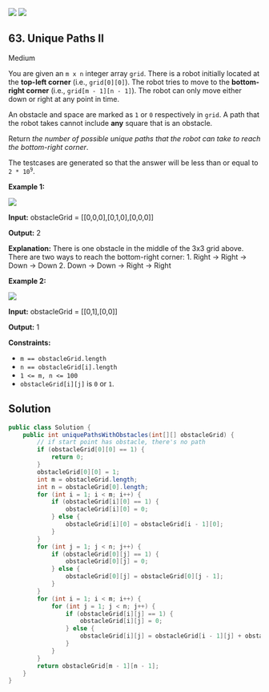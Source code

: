 [![](https://img.shields.io/github/stars/javadev/LeetCode-in-Java?label=Stars&style=flat-square)](https://github.com/javadev/LeetCode-in-Java)
[![](https://img.shields.io/github/forks/javadev/LeetCode-in-Java?label=Fork%20me%20on%20GitHub%20&style=flat-square)](https://github.com/javadev/LeetCode-in-Java/fork)

## 63\. Unique Paths II

Medium

You are given an `m x n` integer array `grid`. There is a robot initially located at the **top-left corner** (i.e., `grid[0][0]`). The robot tries to move to the **bottom-right corner** (i.e., `grid[m - 1][n - 1]`). The robot can only move either down or right at any point in time.

An obstacle and space are marked as `1` or `0` respectively in `grid`. A path that the robot takes cannot include **any** square that is an obstacle.

Return _the number of possible unique paths that the robot can take to reach the bottom-right corner_.

The testcases are generated so that the answer will be less than or equal to <code>2 * 10<sup>9</sup></code>.

**Example 1:**

![](https://assets.leetcode.com/uploads/2020/11/04/robot1.jpg)

**Input:** obstacleGrid = \[\[0,0,0],[0,1,0],[0,0,0]]

**Output:** 2

**Explanation:** There is one obstacle in the middle of the 3x3 grid above. There are two ways to reach the bottom-right corner: 1. Right -> Right -> Down -> Down 2. Down -> Down -> Right -> Right 

**Example 2:**

![](https://assets.leetcode.com/uploads/2020/11/04/robot2.jpg)

**Input:** obstacleGrid = \[\[0,1],[0,0]]

**Output:** 1 

**Constraints:**

*   `m == obstacleGrid.length`
*   `n == obstacleGrid[i].length`
*   `1 <= m, n <= 100`
*   `obstacleGrid[i][j]` is `0` or `1`.

## Solution

```java
public class Solution {
    public int uniquePathsWithObstacles(int[][] obstacleGrid) {
        // if start point has obstacle, there's no path
        if (obstacleGrid[0][0] == 1) {
            return 0;
        }
        obstacleGrid[0][0] = 1;
        int m = obstacleGrid.length;
        int n = obstacleGrid[0].length;
        for (int i = 1; i < m; i++) {
            if (obstacleGrid[i][0] == 1) {
                obstacleGrid[i][0] = 0;
            } else {
                obstacleGrid[i][0] = obstacleGrid[i - 1][0];
            }
        }
        for (int j = 1; j < n; j++) {
            if (obstacleGrid[0][j] == 1) {
                obstacleGrid[0][j] = 0;
            } else {
                obstacleGrid[0][j] = obstacleGrid[0][j - 1];
            }
        }
        for (int i = 1; i < m; i++) {
            for (int j = 1; j < n; j++) {
                if (obstacleGrid[i][j] == 1) {
                    obstacleGrid[i][j] = 0;
                } else {
                    obstacleGrid[i][j] = obstacleGrid[i - 1][j] + obstacleGrid[i][j - 1];
                }
            }
        }
        return obstacleGrid[m - 1][n - 1];
    }
}
```